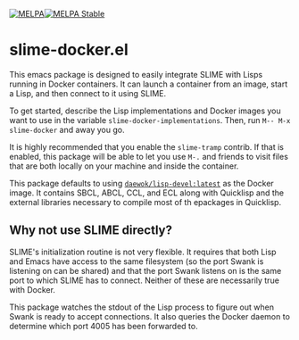 [![MELPA](http://melpa.org/packages/slime-docker-badge.svg)](http://melpa.org/#/slime-docker)[![MELPA Stable](http://stable.melpa.org/packages/slime-docker-badge.svg)](http://stable.melpa.org/#/slime-docker)
# slime-docker.el #

This emacs package is designed to easily integrate SLIME with Lisps running in
Docker containers. It can launch a container from an image, start a Lisp, and
then connect to it using SLIME.

To get started, describe the Lisp implementations and Docker images you want to
use in the variable `slime-docker-implementations`. Then, run `M-- M-x slime-docker`
and away you go.

It is highly recommended that you enable the `slime-tramp` contrib. If that is
enabled, this package will be able to let you use `M-.` and friends to visit
files that are both locally on your machine and inside the container.

This package defaults to using
[`daewok/lisp-devel:latest`](https://hub.docker.com/r/daewok/lisp-devel/) as the
Docker image. It contains SBCL, ABCL, CCL, and ECL along with Quicklisp and the
external libraries necessary to compile most of th epackages in Quicklisp.

## Why not use SLIME directly? ##

SLIME's initialization routine is not very flexible. It requires that both Lisp
and Emacs have access to the same filesystem (so the port Swank is listening on
can be shared) and that the port Swank listens on is the same port to which
SLIME has to connect. Neither of these are necessarily true with Docker.

This package watches the stdout of the Lisp process to figure out when Swank is
ready to accept connections. It also queries the Docker daemon to determine
which port 4005 has been forwarded to.
